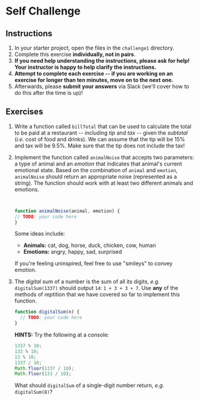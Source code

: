 # Self Challenge

## Instructions

1. In your starter project, open the files in the `challenge1` directory.
2. Complete this exercise **individually, not in pairs**.
3. **If you need help understanding the instructions, please ask for help! Your instructor is happy to help clarify the instructions.**
4. **Attempt to complete each exercise -- if you are working on an exercise for longer than ten minutes, move on to the next one.**
5. Afterwards, please **submit your answers** via Slack (we'll cover how to do this after the time is up)!

## Exercises

1. Write a function called `billTotal` that can be used to calculate the total
   to be paid at a restaurant -- including *tip* and *tax* -- given the
   *subtotal* (*i.e.* cost of food and drinks). We can assume that the tip will
   be 15% and tax will be 9.5%. Make sure that the tip does not include the tax!

2. Implement the function called `animalNoise` that accepts two parameters: a
   type of animal and an *emotion* that indicates that animal's current
   emotional state. Based on the combination of `animal` and `emotion`,
   `animalNoise` should return an appropriate noise (represented as a string).
   The function should work with at least two different animals and emotions.

   ```js


   function animalNoise(animal, emotion) {
   // TODO: your code here
   }


   ```

   Some ideas include:

   + **Animals:** cat, dog, horse, duck, chicken, cow, human
   + **Emotions:** angry, happy, sad, surprised

   If you're feeling uninspired, feel free to use "smileys" to convey emotion.

3. The *digital sum* of a number is the sum of all its digits, *e.g.*
   `digitalSum(1337)` should output `14`: `1 + 3 + 3 + 7`. Use **any** of the
   methods of reptition that we have covered so far to implement this function.

   ```js
   function digitalSum(n) {
     // TODO: your code here
   }
   ```

   **HINTS:** Try the following at a console:

   ```js
   1337 % 10;
   133 % 10;
   13 % 10;
   1337 / 10;
   Math.floor(1337 / 10);
   Math.floor(133 / 10);
   ```

   What should `digitalSum` of a single-digit number return, *e.g.* `digitalSum(8)`?
